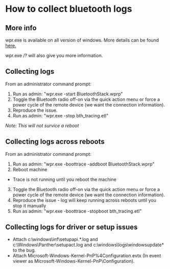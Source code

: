 # How to collect bluetooth logs

## More info
wpr.exe is available on all version of windows. More details can be found [here.](https://docs.microsoft.com/en-us/previous-versions/windows/it-pro/windows-8.1-and-8/hh448229%28v%3dwin.10%29)

wpr.exe /? will also give you more information.

## Collecting logs

From an administrator command prompt: 
1. Run as admin: "wpr.exe -start BluetoothStack.wprp"
2. Toggle the Bluetooth radio off-on via the quick action menu or force a power cycle of the remote device (we want the connection information).
3. Reproduce the issue.
4. Run as admin: "wpr.exe -stop bth_tracing.etl"

*Note: This will not survice a reboot*

## Collecting logs across reboots
From an administrator command prompt: 
1. Run as admin: "wpr.exe -boottrace -addboot BluetoothStack.wprp"
2. Reboot machine 
  * Trace is not running until you reboot the machine
3. Toggle the Bluetooth radio off-on via the quick action menu or force a power cycle of the remote device (we want the connection information).
4. Reproduce the issue - log will keep running across reboots until you stop it manually
5. Run as admin: "wpr.exe -boottrace -stopboot bth_tracing.etl"

## Collecting logs for driver or setup issues
* Attach c:\windows\inf\setupapi.*.log and c:\Windows\Panther\setupact.log and c:\windows\logs\windowsupdate\* to the bug.
* Attach Microsoft-Windows-Kernel-PnP%4Configuration.evtx (In event viewer as Microsoft-Windows-Kernel-PnP\Configuration).